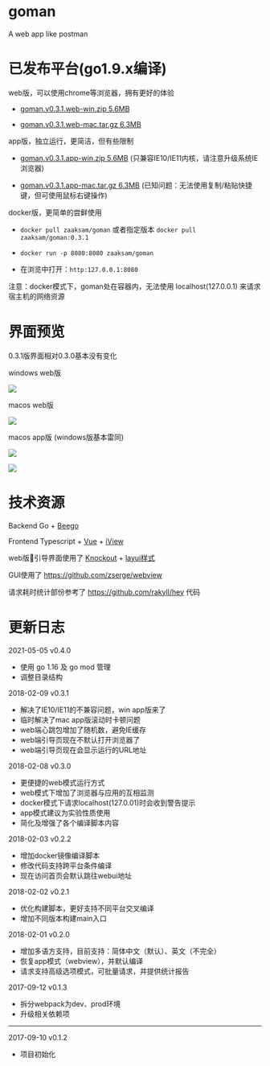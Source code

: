 # goman

A web app like postman

# 已发布平台(go1.9.x编译)

web版，可以使用chrome等浏览器，拥有更好的体验

 * [goman.v0.3.1.web-win.zip 5.6MB](https://github.com/zaaksam/goman/releases/download/v0.3.1/goman.v0.3.1.web-win.zip)

 * [goman.v0.3.1.web-mac.tar.gz 6.3MB](https://github.com/zaaksam/goman/releases/download/v0.3.1/goman.v0.3.1.web-mac.tar.gz)

app版，独立运行，更简洁，但有些限制

* [goman.v0.3.1.app-win.zip 5.6MB](https://github.com/zaaksam/goman/releases/download/v0.3.1/goman.v0.3.1.app-win.zip) (只兼容IE10/IE11内核，请注意升级系统IE浏览器)

* [goman.v0.3.1.app-mac.tar.gz 6.3MB](https://github.com/zaaksam/goman/releases/download/v0.3.1/goman.v0.3.1.app-mac.tar.gz) (已知问题：无法使用复制/粘贴快捷键，但可使用鼠标右键操作)

docker版，更简单的尝鲜使用

* `docker pull zaaksam/goman` 或者指定版本 `docker pull zaaksam/goman:0.3.1`

* `docker run -p 8080:8080 zaaksam/goman`

* 在浏览中打开：`http:127.0.0.1:8080`

注意：docker模式下，goman处在容器内，无法使用 localhost(127.0.0.1) 来请求宿主机的网络资源

# 界面预览

0.3.1版界面相对0.3.0基本没有变化

windows web版

![](https://static.oschina.net/uploads/img/201802/08120715_zvnn.jpg)

macos web版

![](https://static.oschina.net/uploads/img/201802/08120750_hnI4.jpg)

macos app版 (windows版基本雷同)

![](https://static.oschina.net/uploads/img/201802/08120826_tMsb.jpg)

![](https://static.oschina.net/uploads/img/201802/08120851_rVD1.jpg)

# 技术资源

Backend Go + [Beego](https://github.com/astaxie/beego)

Frontend Typescript + [Vue](https://cn.vuejs.org) + [iView](https://www.iviewui.com)

web版引导界面使用了 [Knockout](http://knockoutjs.com/) + [layui样式](http://www.layui.com)

GUI使用了 https://github.com/zserge/webview

请求耗时统计部份参考了 https://github.com/rakyll/hey 代码

# 更新日志

2021-05-05 v0.4.0

* 使用 go 1.16 及 go mod 管理
* 调整目录结构

2018-02-09 v0.3.1

* 解决了IE10/IE11的不兼容问题，win app版来了
* 临时解决了mac app版滚动时卡顿问题
* web端心跳包增加了随机数，避免IE缓存
* web端引导页现在不默认打开浏览器了
* web端引导页现在会显示运行的URL地址

2018-02-08 v0.3.0

* 更便捷的web模式运行方式
* web模式下增加了浏览器与应用的互相监测
* docker模式下请求localhost(127.0.01)时会收到警告提示
* app模式建议为实验性质使用
* 简化及增强了各个编译脚本内容

2018-02-03 v0.2.2

* 增加docker镜像编译脚本
* 修改代码支持跨平台条件编译
* 现在访问首页会默认跳往webui地址

2018-02-02 v0.2.1

* 优化构建脚本，更好支持不同平台交叉编译
* 增加不同版本构建main入口

2018-02-01 v0.2.0

* 增加多语方支持，目前支持：简体中文（默认）、英文（不完全）
* 恢复app模式（webview），并默认编译
* 请求支持高级选项模式，可批量请求，并提供统计报告

2017-09-12 v0.1.3

* 拆分webpack为dev、prod环境
* 升级相关依赖项

---

2017-09-10 v0.1.2

* 项目初始化